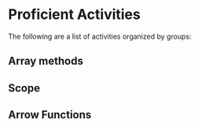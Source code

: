 # Proficient Activities

The following are a list of activities organized by groups:

## Array methods

## Scope

## Arrow Functions
